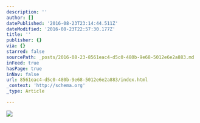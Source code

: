 ```yaml
---
description: ''
author: []
datePublished: '2016-08-23T23:14:44.511Z'
dateModified: '2016-08-23T22:57:30.177Z'
title: ''
publisher: {}
via: {}
starred: false
sourcePath: _posts/2016-08-23-8561eac4-d5c0-480b-9e68-5012e6e2a883.md
inFeed: true
hasPage: true
inNav: false
url: 8561eac4-d5c0-480b-9e68-5012e6e2a883/index.html
_context: 'http://schema.org'
_type: Article

---
```

![](https://the-grid-user-content.s3-us-west-2.amazonaws.com/146ffb4a-8852-43b3-b394-df9b87c206c2.jpg)